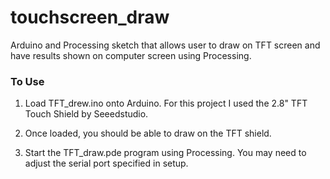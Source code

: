 # touchscreen_draw
Arduino and Processing sketch that allows user to draw on TFT screen and have results shown on computer screen using Processing.

### To Use

1) Load TFT_drew.ino onto Arduino. For this project I used the 2.8" TFT Touch Shield by Seeedstudio. 

2) Once loaded, you should be able to draw on the TFT shield. 

3) Start the TFT_draw.pde program using Processing. You may need to adjust the serial port specified in setup.  

